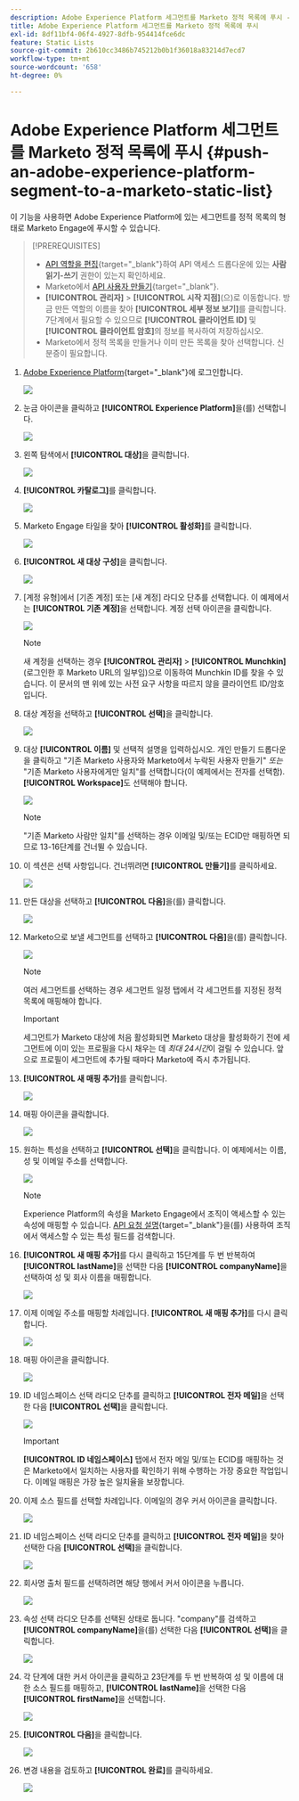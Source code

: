 ```yaml
---
description: Adobe Experience Platform 세그먼트를 Marketo 정적 목록에 푸시 - Marketo 문서 - 제품 설명서
title: Adobe Experience Platform 세그먼트를 Marketo 정적 목록에 푸시
exl-id: 8df11bf4-06f4-4927-8dfb-954414fce6dc
feature: Static Lists
source-git-commit: 2b610cc3486b745212b0b1f36018a83214d7ecd7
workflow-type: tm+mt
source-wordcount: '658'
ht-degree: 0%

---
```


# Adobe Experience Platform 세그먼트를 Marketo 정적 목록에 푸시 {#push-an-adobe-experience-platform-segment-to-a-marketo-static-list}

이 기능을 사용하면 Adobe Experience Platform에 있는 세그먼트를 정적 목록의 형태로 Marketo Engage에 푸시할 수 있습니다.

>[!PREREQUISITES]
>
>* [API 역할을 편집](/help/marketo/product-docs/administration/users-and-roles/create-delete-edit-and-change-a-user-role.md#edit-an-existing-role){target="_blank"}하여 API 액세스 드롭다운에 있는 **사람 읽기-쓰기** 권한이 있는지 확인하세요.
>* Marketo에서 [API 사용자 만들기](/help/marketo/product-docs/administration/users-and-roles/create-an-api-only-user.md){target="_blank"}.
>* **[!UICONTROL 관리자]** > **[!UICONTROL 시작 지점]**(으)로 이동합니다. 방금 만든 역할의 이름을 찾아 **[!UICONTROL 세부 정보 보기]**&#x200B;를 클릭합니다. 7단계에서 필요할 수 있으므로 **[!UICONTROL 클라이언트 ID]** 및 **[!UICONTROL 클라이언트 암호]**&#x200B;의 정보를 복사하여 저장하십시오.
>* Marketo에서 정적 목록을 만들거나 이미 만든 목록을 찾아 선택합니다. 신분증이 필요합니다.

1. [Adobe Experience Platform](https://experience.adobe.com/){target="_blank"}에 로그인합니다.

   ![](assets/push-an-adobe-experience-platform-segment-1.png)

1. 눈금 아이콘을 클릭하고 **[!UICONTROL Experience Platform]**&#x200B;을(를) 선택합니다.

   ![](assets/push-an-adobe-experience-platform-segment-2.png)

1. 왼쪽 탐색에서 **[!UICONTROL 대상]**&#x200B;을 클릭합니다.

   ![](assets/push-an-adobe-experience-platform-segment-3.png)

1. **[!UICONTROL 카탈로그]**&#x200B;를 클릭합니다.

   ![](assets/push-an-adobe-experience-platform-segment-4.png)

1. Marketo Engage 타일을 찾아 **[!UICONTROL 활성화]**&#x200B;를 클릭합니다.

   ![](assets/push-an-adobe-experience-platform-segment-5.png)

1. **[!UICONTROL 새 대상 구성]**&#x200B;을 클릭합니다.

   ![](assets/push-an-adobe-experience-platform-segment-6.png)


1. [계정 유형]에서 [기존 계정] 또는 [새 계정] 라디오 단추를 선택합니다. 이 예제에서는 **[!UICONTROL 기존 계정]**&#x200B;을 선택합니다. 계정 선택 아이콘을 클릭합니다.

   ![](assets/push-an-adobe-experience-platform-segment-7.png)

   >[!NOTE]
   >
   >새 계정을 선택하는 경우 **[!UICONTROL 관리자]** > **[!UICONTROL Munchkin]**(로그인한 후 Marketo URL의 일부임)으로 이동하여 Munchkin ID를 찾을 수 있습니다. 이 문서의 맨 위에 있는 사전 요구 사항을 따르지 않을 클라이언트 ID/암호입니다.

1. 대상 계정을 선택하고 **[!UICONTROL 선택]**&#x200B;을 클릭합니다.

   ![](assets/push-an-adobe-experience-platform-segment-8.png)

1. 대상 **[!UICONTROL 이름]** 및 선택적 설명을 입력하십시오. 개인 만들기 드롭다운을 클릭하고 &quot;기존 Marketo 사용자와 Marketo에서 누락된 사용자 만들기&quot; _또는_ &quot;기존 Marketo 사용자에게만 일치&quot;를 선택합니다(이 예제에서는 전자를 선택함). **[!UICONTROL Workspace]**&#x200B;도 선택해야 합니다.

   ![](assets/push-an-adobe-experience-platform-segment-9.png)

   >[!NOTE]
   >
   >&quot;기존 Marketo 사람만 일치&quot;를 선택하는 경우 이메일 및/또는 ECID만 매핑하면 되므로 13-16단계를 건너뛸 수 있습니다.

1. 이 섹션은 선택 사항입니다. 건너뛰려면 **[!UICONTROL 만들기]**&#x200B;를 클릭하세요.

   ![](assets/push-an-adobe-experience-platform-segment-10.png)

1. 만든 대상을 선택하고 **[!UICONTROL 다음]**&#x200B;을(를) 클릭합니다.

   ![](assets/push-an-adobe-experience-platform-segment-11.png)

1. Marketo으로 보낼 세그먼트를 선택하고 **[!UICONTROL 다음]**&#x200B;을(를) 클릭합니다.

   ![](assets/push-an-adobe-experience-platform-segment-12.png)

   >[!NOTE]
   >
   >여러 세그먼트를 선택하는 경우 세그먼트 일정 탭에서 각 세그먼트를 지정된 정적 목록에 매핑해야 합니다.

   >[!IMPORTANT]
   >
   >세그먼트가 Marketo 대상에 처음 활성화되면 Marketo 대상을 활성화하기 전에 세그먼트에 이미 있는 프로필을 다시 채우는 데 _최대 24시간_&#x200B;이 걸릴 수 있습니다. 앞으로 프로필이 세그먼트에 추가될 때마다 Marketo에 즉시 추가됩니다.

1. **[!UICONTROL 새 매핑 추가]**&#x200B;를 클릭합니다.

   ![](assets/push-an-adobe-experience-platform-segment-13.png)

1. 매핑 아이콘을 클릭합니다.

   ![](assets/push-an-adobe-experience-platform-segment-14.png)

1. 원하는 특성을 선택하고 **[!UICONTROL 선택]**&#x200B;을 클릭합니다. 이 예제에서는 이름, 성 및 이메일 주소를 선택합니다.

   ![](assets/push-an-adobe-experience-platform-segment-15.png)

   >[!NOTE]
   >
   >Experience Platform의 속성을 Marketo Engage에서 조직이 액세스할 수 있는 속성에 매핑할 수 있습니다. [API 요청 설명](https://experienceleague.adobe.com/en/docs/marketo-developer/marketo/rest/lead-database/lead-database#describe){target="_blank"}을(를) 사용하여 조직에서 액세스할 수 있는 특성 필드를 검색합니다.

1. **[!UICONTROL 새 매핑 추가]**&#x200B;를 다시 클릭하고 15단계를 두 번 반복하여 **[!UICONTROL lastName]**&#x200B;을 선택한 다음 **[!UICONTROL companyName]**&#x200B;을 선택하여 성 및 회사 이름을 매핑합니다.

   ![](assets/push-an-adobe-experience-platform-segment-16.png)

1. 이제 이메일 주소를 매핑할 차례입니다. **[!UICONTROL 새 매핑 추가]**&#x200B;를 다시 클릭합니다.

   ![](assets/push-an-adobe-experience-platform-segment-17.png)

1. 매핑 아이콘을 클릭합니다.

   ![](assets/push-an-adobe-experience-platform-segment-18.png)

1. ID 네임스페이스 선택 라디오 단추를 클릭하고 **[!UICONTROL 전자 메일]**&#x200B;을 선택한 다음 **[!UICONTROL 선택]**&#x200B;을 클릭합니다.

   ![](assets/push-an-adobe-experience-platform-segment-19.png)

   >[!IMPORTANT]
   >
   >**[!UICONTROL ID 네임스페이스]** 탭에서 전자 메일 및/또는 ECID를 매핑하는 것은 Marketo에서 일치하는 사용자를 확인하기 위해 수행하는 가장 중요한 작업입니다. 이메일 매핑은 가장 높은 일치율을 보장합니다.

1. 이제 소스 필드를 선택할 차례입니다. 이메일의 경우 커서 아이콘을 클릭합니다.

   ![](assets/push-an-adobe-experience-platform-segment-20.png)

1. ID 네임스페이스 선택 라디오 단추를 클릭하고 **[!UICONTROL 전자 메일]**&#x200B;을 찾아 선택한 다음 **[!UICONTROL 선택]**&#x200B;을 클릭합니다.

   ![](assets/push-an-adobe-experience-platform-segment-21.png)

1. 회사명 출처 필드를 선택하려면 해당 행에서 커서 아이콘을 누릅니다.

   ![](assets/push-an-adobe-experience-platform-segment-22.png)

1. 속성 선택 라디오 단추를 선택된 상태로 둡니다. &quot;company&quot;를 검색하고 **[!UICONTROL companyName]**&#x200B;을(를) 선택한 다음 **[!UICONTROL 선택]**&#x200B;을 클릭합니다.

   ![](assets/push-an-adobe-experience-platform-segment-23.png)

1. 각 단계에 대한 커서 아이콘을 클릭하고 23단계를 두 번 반복하여 성 및 이름에 대한 소스 필드를 매핑하고, **[!UICONTROL lastName]**&#x200B;을 선택한 다음 **[!UICONTROL firstName]**&#x200B;을 선택합니다.

   ![](assets/push-an-adobe-experience-platform-segment-24.png)

1. **[!UICONTROL 다음]**&#x200B;을 클릭합니다.

   ![](assets/push-an-adobe-experience-platform-segment-25.png)

1. 변경 내용을 검토하고 **[!UICONTROL 완료]**&#x200B;를 클릭하세요.

   ![](assets/push-an-adobe-experience-platform-segment-26.png)
